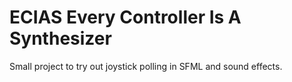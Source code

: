 # ECIAS Every Controller Is A Synthesizer

Small project to try out joystick polling in SFML and sound effects.

